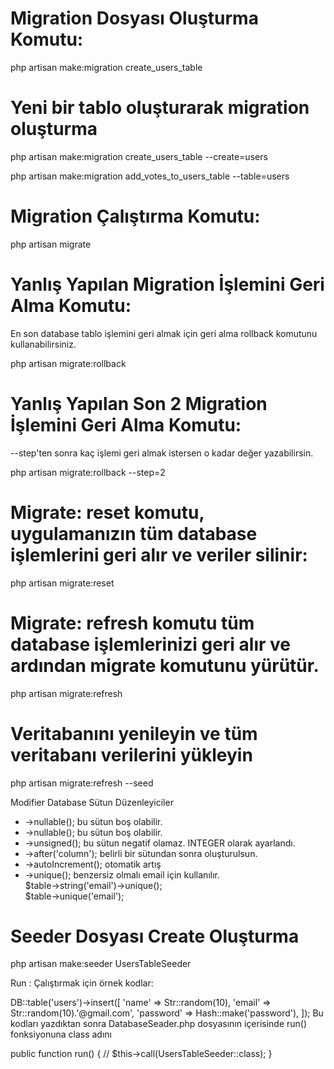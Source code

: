 <h1> Migration Dosyası Oluşturma Komutu:  </h1>

php artisan make:migration create_users_table

<h1>Yeni bir tablo oluşturarak migration oluşturma</h1>
php artisan make:migration create_users_table --create=users

php artisan make:migration add_votes_to_users_table --table=users

<h1> Migration Çalıştırma Komutu:  </h1>
php artisan migrate

<h1> Yanlış Yapılan Migration İşlemini Geri Alma Komutu:  </h1>
<p> En son database tablo işlemini geri almak için geri alma rollback komutunu kullanabilirsiniz. </p>
php artisan migrate:rollback

<h1> Yanlış Yapılan Son 2 Migration İşlemini Geri Alma Komutu:  </h1>
<p> --step'ten sonra kaç işlemi geri almak istersen o kadar değer yazabilirsin. </p>
php artisan migrate:rollback --step=2 

<h1>Migrate: reset komutu, uygulamanızın tüm database işlemlerini geri alır ve veriler silinir:</h1>
php artisan migrate:reset

<h1>Migrate: refresh komutu tüm database işlemlerinizi geri alır ve ardından migrate komutunu yürütür.</h1>
php artisan migrate:refresh

<h1>Veritabanını yenileyin ve tüm veritabanı verilerini yükleyin</h1>
php artisan migrate:refresh --seed

<h>Modifier Database Sütun Düzenleyiciler </h1>

<ul>
  <li>->nullable();  bu sütun boş olabilir.</li>
  <li>->nullable();  bu sütun boş olabilir.</li>
  <li>->unsigned(); bu sütun negatif olamaz. INTEGER olarak ayarlandı.</li>
  <li>->after('column'); belirli bir sütundan sonra oluşturulsun.</li>
  <li>->autoIncrement(); otomatik artış</li>
  <li>->unique(); benzersiz olmalı email için kullanılır.</li>
  <dt>$table->string('email')->unique();</dt>
  <dt>$table->unique('email');</dt>
</ul>
<h1>Seeder Dosyası Create Oluşturma</h1>
php artisan make:seeder UsersTableSeeder

Run : Çalıştırmak için örnek kodlar:

 DB::table('users')->insert([
            'name' => Str::random(10),
            'email' => Str::random(10).'@gmail.com',
            'password' => Hash::make('password'),
        ]);
Bu kodları yazdıktan sonra DatabaseSeader.php dosyasının içerisinde run() fonksiyonuna class adını 

 public function run()
    {
        // $this->call(UsersTableSeeder::class);
    }
